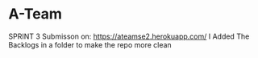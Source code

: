 # A-Team
SPRINT 3 Submisson on: https://ateamse2.herokuapp.com/ 
I Added The Backlogs in a folder to make the repo more clean 
